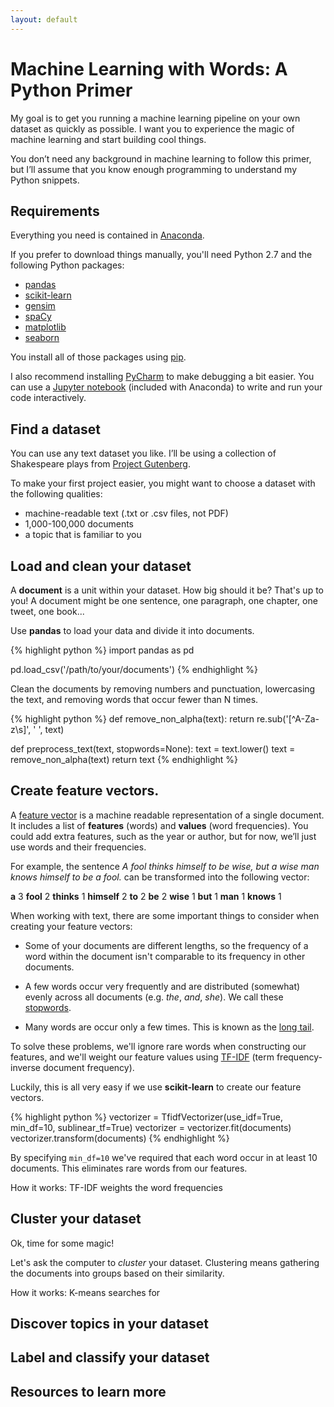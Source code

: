```yaml
---
layout: default
---
```


# Machine Learning with Words: A Python Primer

My goal is to get you running a machine learning pipeline on your own dataset as quickly as possible. I want you to experience the magic of machine learning and start building cool things.

You don’t need any background in machine learning to follow this primer, but I’ll assume that you know enough programming to understand my Python snippets.


## Requirements

Everything you need is contained in [Anaconda](https://www.continuum.io/anaconda-overview).

If you prefer to download things manually, you'll need Python 2.7 and the following Python packages:

* [pandas](http://pandas.pydata.org/)
* [scikit-learn](http://scikit-learn.org/)
* [gensim](https://radimrehurek.com/gensim/)
* [spaCy](https://spacy.io/)
* [matplotlib](https://matplotlib.org/)
* [seaborn](https://seaborn.pydata.org/)

You install all of those packages using [pip](https://packaging.python.org/tutorials/installing-packages/).

I also recommend installing [PyCharm](https://www.jetbrains.com/pycharm/) to make debugging a bit easier. You can use a [Jupyter notebook](http://jupyter.org/) (included with Anaconda) to write and run your code interactively.


## Find a dataset

You can use any text dataset you like. I’ll be using a collection of Shakespeare plays from [Project Gutenberg](https://www.gutenberg.org/).

To make your first project easier, you might want to choose a dataset with the following qualities:

* machine-readable text (.txt or .csv files, not PDF)
* 1,000-100,000 documents
* a topic that is familiar to you


## Load and clean your dataset

A **document** is a unit within your dataset. How big should it be? That's up to you! A document might be one sentence, one paragraph, one chapter, one tweet, one book...

Use **pandas** to load your data and divide it into documents.

{% highlight python %}
import pandas as pd

pd.load_csv('/path/to/your/documents')
{% endhighlight %}

Clean the documents by removing numbers and punctuation, lowercasing the text, and removing words that occur fewer than N times.

{% highlight python %}
def remove_non_alpha(text):
    return re.sub('[^A-Za-z\s]', ' ', text)

def preprocess_text(text, stopwords=None):
    text = text.lower()
    text = remove_non_alpha(text)
    return text
{% endhighlight %}

## Create feature vectors.

A [feature vector](https://en.wikipedia.org/wiki/Feature_vector) is a machine readable representation of a single document. It includes a list of **features** (words) and **values** (word frequencies). You could add extra features, such as the year or author, but for now, we’ll just use words and their frequencies.

For example, the sentence *A fool thinks himself to be wise, but a wise man knows himself to be a fool.* can be transformed into the following vector:

**a** 3 **fool** 2 **thinks** 1 **himself** 2 **to** 2 **be** 2 **wise** 1 **but** 1 **man** 1 **knows** 1 

When working with text, there are some important things to consider when creating your feature vectors:

* Some of your documents are different lengths, so the frequency of a word within the document isn't comparable to its frequency in other documents.

* A few words occur very frequently and are distributed (somewhat) evenly across all documents (e.g. *the*, *and*, *she*). We call these [stopwords](https://en.wikipedia.org/wiki/Stop_words).

* Many words  are occur only a few times. This is known as the [long tail](https://en.wikipedia.org/wiki/Long_tail).

To solve these problems, we'll ignore rare words when constructing our features, and we'll weight our feature values using [TF-IDF](https://en.wikipedia.org/wiki/Tf%E2%80%93idf) (term frequency-inverse document frequency).

Luckily, this is all very easy if we use **scikit-learn** to create our feature vectors.

{% highlight python %}
vectorizer = TfidfVectorizer(use_idf=True, min_df=10, sublinear_tf=True)
vectorizer = vectorizer.fit(documents)
vectorizer.transform(documents)
{% endhighlight %}

By specifying `min_df=10` we've required that each word occur in at least 10 documents. This eliminates rare words from our features.

How it works: TF-IDF weights the word frequencies


## Cluster your dataset

Ok, time for some magic!

Let's ask the computer to _cluster_ your dataset. Clustering means gathering the documents into groups based on their similarity.

How it works: K-means searches for


## Discover topics in your dataset


## Label and classify your dataset


## Resources to learn more


<br>
